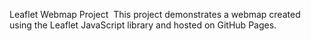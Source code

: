 Leaflet Webmap Project ️
This project demonstrates a webmap created using the Leaflet JavaScript library and hosted on GitHub Pages.


